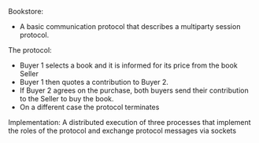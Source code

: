Bookstore:
- A basic communication protocol that describes a multiparty
  session protocol.

The protocol:
- Buyer 1 selects a book and it is informed for its price from the book Seller
- Buyer 1 then quotes a contribution to Buyer 2.
- If Buyer 2 agrees on the purchase, both buyers send their contribution to
  the Seller to buy the book.
- On a different case the protocol terminates

Implementation: A distributed execution of three processes that implement the roles of the protocol and exchange protocol messages via sockets